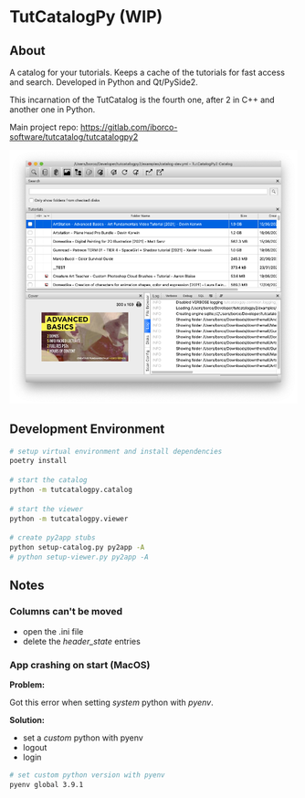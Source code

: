 # TutCatalogPy (WIP)

## About

A catalog for your tutorials. Keeps a cache of the tutorials for fast access and search. Developed in Python and Qt/PySide2.

This incarnation of the TutCatalog is the fourth one, after 2 in C++ and another one in Python.

Main project repo: https://gitlab.com/iborco-software/tutcatalog/tutcatalogpy2

![main page](docs/main.png)

## Development Environment

```bash
# setup virtual environment and install dependencies
poetry install

# start the catalog
python -m tutcatalogpy.catalog

# start the viewer
python -m tutcatalogpy.viewer

# create py2app stubs
python setup-catalog.py py2app -A
# python setup-viewer.py py2app -A
```

## Notes

### Columns can't be moved

* open the .ini file
* delete the _header_state_ entries

### App crashing on start (MacOS)

**Problem:**

Got this error when setting _system_ python with _pyenv_.

**Solution:**

* set a _custom_ python with pyenv
* logout
* login

```bash
# set custom python version with pyenv
pyenv global 3.9.1
```

